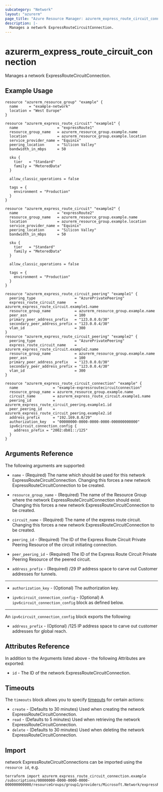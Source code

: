 ```yaml
---
subcategory: "Network"
layout: "azurerm"
page_title: "Azure Resource Manager: azurerm_express_route_circuit_connection"
description: |-
  Manages a network ExpressRouteCircuitConnection.
---
```


# azurerm_express_route_circuit_connection

Manages a network ExpressRouteCircuitConnection.

## Example Usage

```hcl
resource "azurerm_resource_group" "example" {
  name     = "example-network"
  location = "West Europe"
}

resource "azurerm_express_route_circuit" "example1" {
  name                  = "expressRoute1"
  resource_group_name   = azurerm_resource_group.example.name
  location              = azurerm_resource_group.example.location
  service_provider_name = "Equinix"
  peering_location      = "Silicon Valley"
  bandwidth_in_mbps     = 50

  sku {
    tier   = "Standard"
    family = "MeteredData"
  }

  allow_classic_operations = false

  tags = {
    environment = "Production"
  }
}

resource "azurerm_express_route_circuit" "example2" {
  name                  = "expressRoute2"
  resource_group_name   = azurerm_resource_group.example.name
  location              = azurerm_resource_group.example.location
  service_provider_name = "Equinix"
  peering_location      = "Silicon Valley"
  bandwidth_in_mbps     = 50

  sku {
    tier   = "Standard"
    family = "MeteredData"
  }

  allow_classic_operations = false

  tags = {
    environment = "Production"
  }
}

resource "azurerm_express_route_circuit_peering" "example1" {
  peering_type                  = "AzurePrivatePeering"
  express_route_circuit_name    = azurerm_express_route_circuit.example1.name
  resource_group_name           = azurerm_resource_group.example.name
  peer_asn                      = 100
  primary_peer_address_prefix   = "123.0.0.0/30"
  secondary_peer_address_prefix = "123.0.0.4/30"
  vlan_id                       = 300
}
resource "azurerm_express_route_circuit_peering" "example2" {
  peering_type                  = "AzurePrivatePeering"
  express_route_circuit_name    = azurerm_express_route_circuit.example2.name
  resource_group_name           = azurerm_resource_group.example.name
  peer_asn                      = 100
  primary_peer_address_prefix   = "123.0.0.0/30"
  secondary_peer_address_prefix = "123.0.0.4/30"
  vlan_id                       = 300
}

resource "azurerm_express_route_circuit_connection" "example" {
  name                = "example-expressroutecircuitconnection"
  resource_group_name = azurerm_resource_group.example.name
  circuit_name        = azurerm_express_route_circuit.example1.name
  peering_id          = azurerm_express_route_circuit_peering.example1.id
  peer_peering_id     = azurerm_express_route_circuit_peering.example2.id
  address_prefix      = "192.169.8.0/29"
  authorization_key   = "00000000-0000-0000-0000-000000000000"
  ipv6circuit_connection_config {
    address_prefix = "2002:db01::/125"
  }
}
```

## Arguments Reference

The following arguments are supported:

* `name` - (Required) The name which should be used for this network ExpressRouteCircuitConnection. Changing this forces a new network ExpressRouteCircuitConnection to be created.

* `resource_group_name` - (Required) The name of the Resource Group where the network ExpressRouteCircuitConnection should exist. Changing this forces a new network ExpressRouteCircuitConnection to be created.

* `circuit_name` - (Required) The name of the express route circuit. Changing this forces a new network ExpressRouteCircuitConnection to be created.
  
* `peering_id` - (Required) The ID of the Express Route Circuit Private Peering Resource of the circuit initiating connection.
  
* `peer_peering_id` - (Required) The ID of the Express Route Circuit Private Peering Resource of the peered circuit.

* `address_prefix` - (Required) /29 IP address space to carve out Customer addresses for tunnels.

---

* `authorization_key` - (Optional) The authorization key.

* `ipv6circuit_connection_config` - (Optional) A `ipv6circuit_connection_config` block as defined below.

---

An `ipv6circuit_connection_config` block exports the following:

* `address_prefix` - (Optional) /125 IP address space to carve out customer addresses for global reach.

## Attributes Reference

In addition to the Arguments listed above - the following Attributes are exported:

* `id` - The ID of the network ExpressRouteCircuitConnection.

## Timeouts

The `timeouts` block allows you to specify [timeouts](https://www.terraform.io/docs/configuration/resources.html#timeouts) for certain actions:

* `create` - (Defaults to 30 minutes) Used when creating the network ExpressRouteCircuitConnection.
* `read` - (Defaults to 5 minutes) Used when retrieving the network ExpressRouteCircuitConnection.
* `delete` - (Defaults to 30 minutes) Used when deleting the network ExpressRouteCircuitConnection.

## Import

network ExpressRouteCircuitConnections can be imported using the `resource id`, e.g.

```shell
terraform import azurerm_express_route_circuit_connection.example /subscriptions/00000000-0000-0000-0000-000000000000/resourceGroups/group1/providers/Microsoft.Network/expressRouteCircuits/circuit1/peerings/peering1/connections/connection1
```
